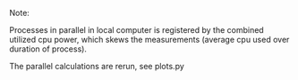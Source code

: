 Note:

Processes in parallel in local computer is registered by the combined utilized cpu power, which skews the measurements (average cpu used over duration of process).

The parallel calculations are rerun, see plots.py
